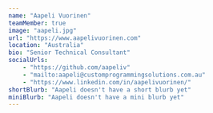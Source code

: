 ```yaml
---
name: "Aapeli Vuorinen"
teamMember: true
image: "aapeli.jpg"
url: "https://www.aapelivuorinen.com"
location: "Australia"
bio: "Senior Technical Consultant"
socialUrls:
    - "https://github.com/aapeliv"
    - "mailto:aapeli@customprogrammingsolutions.com.au"
    - "https://www.linkedin.com/in/aapelivuorinen/"
shortBlurb: "Aapeli doesn't have a short blurb yet"
miniBlurb: "Aapeli doesn't have a mini blurb yet"
---
```

